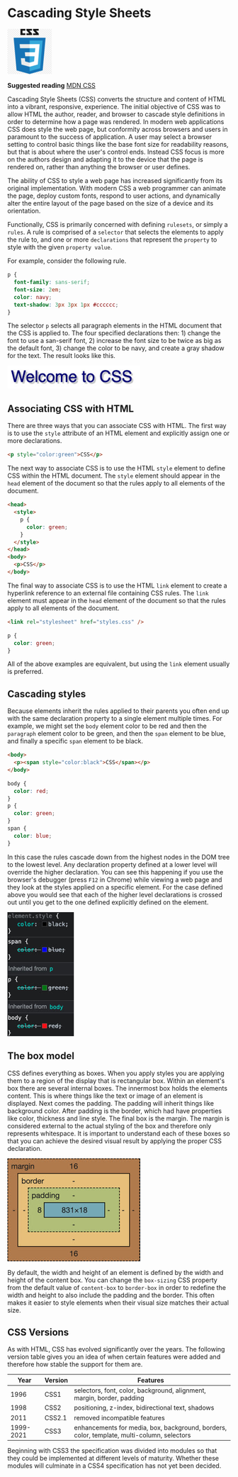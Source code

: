 # Cascading Style Sheets

<img src="cssLogo.png" width=100/>

**Suggested reading** [MDN CSS](https://developer.mozilla.org/en-US/docs/Web/CSS)

Cascading Style Sheets (CSS) converts the structure and content of HTML into a vibrant, responsive, experience. The initial objective of CSS was to allow HTML the author, reader, and browser to cascade style definitions in order to determine how a page was rendered. In modern web applications CSS does style the web page, but conformity across browsers and users in paramount to the success of application. A user may select a browser setting to control basic things like the base font size for readability reasons, but that is about where the user's control ends. Instead CSS focus is more on the authors design and adapting it to the device that the page is rendered on, rather than anything the browser or user defines.

The ability of CSS to style a web page has increased significantly from its original implementation. With modern CSS a web programmer can animate the page, deploy custom fonts, respond to user actions, and dynamically alter the entire layout of the page based on the size of a device and its orientation.

Functionally, CSS is primarily concerned with defining `rulesets`, or simply a `rules`. A rule is comprised of a `selector` that selects the elements to apply the rule to, and one or more `declarations` that represent the `property` to style with the given `property value`.

For example, consider the following rule.

```css
p {
  font-family: sans-serif;
  font-size: 2em;
  color: navy;
  text-shadow: 3px 3px 1px #cccccc;
}
```

The selector `p` selects all paragraph elements in the HTML document that the CSS is applied to. The four specified declarations then: 1) change the font to use a san-serif font, 2) increase the font size to be twice as big as the default font, 3) change the color to be navy, and create a gray shadow for the text. The result looks like this.

![CSS simple rule](cssSimpleRule.jpg)

## Associating CSS with HTML

There are three ways that you can associate CSS with HTML. The first way is to use the `style` attribute of an HTML element and explicitly assign one or more declarations.

```html
<p style="color:green">CSS</p>
```

The next way to associate CSS is to use the HTML `style` element to define CSS within the HTML document. The `style` element should appear in the `head` element of the document so that the rules apply to all elements of the document.

```html
<head>
  <style>
    p {
      color: green;
    }
  </style>
</head>
<body>
  <p>CSS</p>
</body>
```

The final way to associate CSS is to use the HTML `link` element to create a hyperlink reference to an external file containing CSS rules. The `link` element must appear in the `head` element of the document so that the rules apply to all elements of the document.

```html
<link rel="stylesheet" href="styles.css" />
```

```css
p {
  color: green;
}
```

All of the above examples are equivalent, but using the `link` element usually is preferred.

## Cascading styles

Because elements inherit the rules applied to their parents you often end up with the same declaration property to a single element multiple times. For example, we might set the `body` element color to be red and then the `paragraph` element color to be green, and then the `span` element to be blue, and finally a specific `span` element to be black.

```html
<body>
  <p><span style="color:black">CSS</span></p>
</body>
```

```css
body {
  color: red;
}
p {
  color: green;
}
span {
  color: blue;
}
```

In this case the rules cascade down from the highest nodes in the DOM tree to the lowest level. Any declaration property defined at a lower level will override the higher declaration. You can see this happening if you use the browser's debugger (press `F12` in Chrome) while viewing a web page and they look at the styles applied on a specific element. For the case defined above you would see that each of the higher level declarations is crossed out until you get to the one defined explicitly defined on the element.

![CSS cascade](cssCascading.jpg)

## The box model

CSS defines everything as boxes. When you apply styles you are applying them to a region of the display that is rectangular box. Within an element's box there are several internal boxes. The innermost box holds the elements content. This is where things like the text or image of an element is displayed. Next comes the padding. The padding will inherit things like background color. After padding is the border, which had have properties like color, thickness and line style. The final box is the margin. The margin is considered external to the actual styling of the box and therefore only represents whitespace. It is important to understand each of these boxes so that you can achieve the desired visual result by applying the proper CSS declaration.

![CSS box model](cssBoxModel.jpg)

By default, the width and height of an element is defined by the width and height of the content box. You can change the `box-sizing` CSS property from the default value of `content-box` to `border-box` in order to redefine the width and height to also include the padding and the border. This often makes it easier to style elements when their visual size matches their actual size.

## CSS Versions

As with HTML, CSS has evolved significantly over the years. The following version table gives you an idea of when certain features were added and therefore how stable the support for them are.

| Year      | Version | Features                                                                                   |
| --------- | ------- | ------------------------------------------------------------------------------------------ |
| 1996      | CSS1    | selectors, font, color, background, alignment, margin, border, padding                     |
| 1998      | CSS2    | positioning, z-index, bidirectional text, shadows                                          |
| 2011      | CSS2.1  | removed incompatible features                                                              |
| 1999-2021 | CSS3    | enhancements for media, box, background, borders, color, template, multi-column, selectors |

Beginning with CSS3 the specification was divided into modules so that they could be implemented at different levels of maturity. Whether these modules will culminate in a CSS4 specification has not yet been decided.
